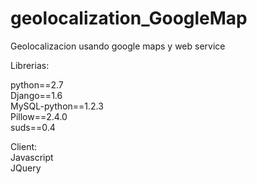geolocalization_GoogleMap
=========================

Geolocalizacion usando google maps y web service


Librerias:

python==2.7                                                                                                                 
Django==1.6                                                                                                                 
MySQL-python==1.2.3                                                                                                         
Pillow==2.4.0                                                                                                              
suds==0.4                                                                                                                 
                                                                                                                 
Client:                                                                                                                 
Javascript                                                                                                                 
JQuery                                                                                                                 
